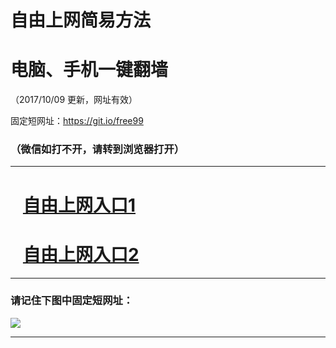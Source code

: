 ﻿# 自由上网简易方法

# 电脑、手机一键翻墙

（2017/10/09 更新，网址有效）

固定短网址：https://git.io/free99

### （微信如打不开，请转到浏览器打开）


***





# &nbsp;&nbsp; <a href="http://ft293344147.fwq-tz-1001.info/fwqtz01.html?t=100900112463 " target="_blank">自由上网入口1</a>
# &nbsp;&nbsp; <a href="http://ft1590819896.fwq-tz-1002.info/fwqtz02.html?t=100900128406 " target="_blank">自由上网入口2</a>
***

### 请记住下图中固定短网址：

<img src="https://s3-us-west-2.amazonaws.com/fwq-1001/yjfq-20170905okok.png" /> 


***

